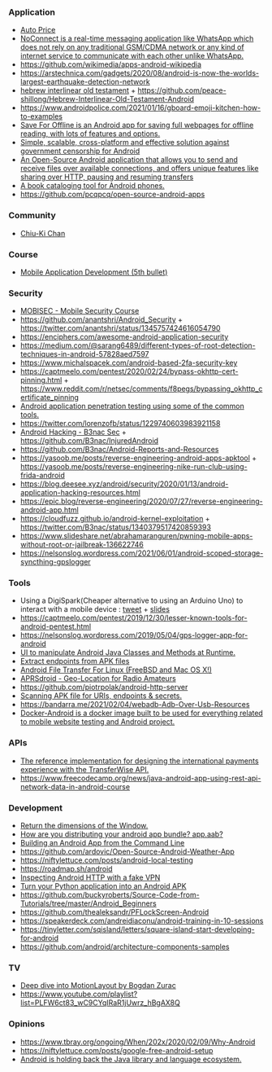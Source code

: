 ### Application

- [Auto Price](https://devforum.ro/t/aplicatie-android-verificarea-pretului-de-piata-al-unui-autoturism/12053)
- [NoConnect is a real-time messaging application like WhatsApp which does not rely on any traditional GSM/CDMA network or any kind of internet service to communicate with each other unlike WhatsApp.](https://twitter.com/Debloper/status/1206358762275004417)
- https://github.com/wikimedia/apps-android-wikipedia
- https://arstechnica.com/gadgets/2020/08/android-is-now-the-worlds-largest-earthquake-detection-network
- [hebrew interlinear old testament](https://github.com/stefankmitph/hiot) + https://github.com/peace-shillong/Hebrew-Interlinear-Old-Testament-Android
- https://www.androidpolice.com/2021/01/16/gboard-emoji-kitchen-how-to-examples
- [Save For Offline is an Android app for saving full webpages for offline reading, with lots of features and options.](https://github.com/JonasCz/save-for-offline)
- [Simple, scalable, cross-platform and effective solution against government censorship for Android](https://github.com/krlvm/PowerTunnel-Android)
- [An Open-Source Android application that allows you to send and receive files over available connections, and offers unique features like sharing over HTTP, pausing and resuming transfers](https://github.com/trebleshot/android)
- [A book cataloging tool for Android phones.](https://github.com/eleybourn/Book-Catalogue)
- https://github.com/pcqpcq/open-source-android-apps

### Community

- [Chiu-Ki Chan](http://chiuki.github.io)

### Course

- [Mobile Application Development (5th bullet)](https://github.com/Developer-Y/cs-video-courses#software-engineering)

### Security

- [MOBISEC - Mobile Security Course](https://mobisec.reyammer.io)
- https://github.com/anantshri/Android_Security + https://twitter.com/anantshri/status/1345757424616054790
- https://enciphers.com/awesome-android-application-security
- https://medium.com/@sarang6489/different-types-of-root-detection-techniques-in-android-57828aed7597
- https://www.michalspacek.com/android-based-2fa-security-key
- https://captmeelo.com/pentest/2020/02/24/bypass-okhttp-cert-pinning.html + https://www.reddit.com/r/netsec/comments/f8pegs/bypassing_okhttp_certificate_pinning
- [Android application penetration testing using some of the common tools.](https://github.com/riddhi-shree/nullCommunity/blob/master/Android/README.md)
- https://twitter.com/lorenzofb/status/1229740603983921158
- [Android Hacking - B3nac Sec](https://www.youtube.com/playlist?list=PLrIM_Ohh4UNNT1vfBGn4FwGzH-k8QqHpt) + https://github.com/B3nac/InjuredAndroid
- https://github.com/B3nac/Android-Reports-and-Resources
- https://yasoob.me/posts/reverse-engineering-android-apps-apktool + https://yasoob.me/posts/reverse-engineering-nike-run-club-using-frida-android
- https://blog.deesee.xyz/android/security/2020/01/13/android-application-hacking-resources.html
- https://epic.blog/reverse-engineering/2020/07/27/reverse-engineering-android-app.html
- https://cloudfuzz.github.io/android-kernel-exploitation + https://twitter.com/B3nac/status/1340379517420859393
- https://www.slideshare.net/abrahamaranguren/pwning-mobile-apps-without-root-or-jailbreak-136622746
- https://nelsonslog.wordpress.com/2021/06/01/android-scoped-storage-syncthing-gpslogger


### Tools

- Using a DigiSpark(Cheaper alternative to using an Arduino Uno) to interact with a mobile device
  : [tweet](https://twitter.com/G1nGe98/status/1183016558773391360) + [slides](https://docs.google.com/presentation/d/1F2h3bIF_D1AEGeG0boCobnBshI9gEzmN9TlSWq_ONpw/edit#slide=id.g62eed3bf43_0_106)
- https://captmeelo.com/pentest/2019/12/30/lesser-known-tools-for-android-pentest.html
- https://nelsonslog.wordpress.com/2019/05/04/gps-logger-app-for-android
- [UI to manipulate Android Java Classes and Methods at Runtime.](https://github.com/m0bilesecurity/RMS-Runtime-Mobile-Security)
- [Extract endpoints from APK files](https://github.com/ndelphit/apkurlgrep)
- [Android File Transfer For Linux (FreeBSD and Mac OS X!)](https://github.com/whoozle/android-file-transfer-linux)
- [APRSdroid - Geo-Location for Radio Amateurs](https://github.com/ge0rg/aprsdroid)
- https://github.com/piotrpolak/android-http-server
- [Scanning APK file for URIs, endpoints & secrets.](https://github.com/dwisiswant0/apkleaks)
- https://bandarra.me/2021/02/04/webadb-Adb-Over-Usb-Resources
- [Docker-Android is a docker image built to be used for everything related to mobile website testing and Android project.](https://github.com/budtmo/docker-android)

### APIs

- [The reference implementation for designing the international payments experience with the TransferWise API.](https://github.com/transferwise/banks-reference-android)
- https://www.freecodecamp.org/news/java-android-app-using-rest-api-network-data-in-android-course

### Development

- [Return the dimensions of the Window.](https://twitter.com/jlongster/status/1220364760316895233)
- [How are you distributing your android app bundle? app.aab?](https://twitter.com/sseraphini/status/1220304089462067200)
- [Building an Android App from the Command Line](https://www.hanshq.net/command-line-android.html)
- https://github.com/ardovic/Open-Source-Android-Weather-App
- https://niftylettuce.com/posts/android-local-testing
- https://roadmap.sh/android
- [Inspecting Android HTTP with a fake VPN](https://httptoolkit.tech/blog/inspecting-android-http)
- [Turn your Python application into an Android APK](https://github.com/kivy/python-for-android)
- https://github.com/buckyroberts/Source-Code-from-Tutorials/tree/master/Android_Beginners
- https://github.com/thealeksandr/PFLockScreen-Android
- https://speakerdeck.com/andreidiaconu/android-training-in-10-sessions
- https://tinyletter.com/sqisland/letters/square-island-start-developing-for-android
- https://github.com/android/architecture-components-samples

### TV

- [Deep dive into MotionLayout by Bogdan Zurac](https://docs.google.com/presentation/d/1957szdWm2Uj1YSF8ffWS0_5UOjRN6cysLMWuVdeRT4s)
- https://www.youtube.com/playlist?list=PLFW6ct83_wC9CYqIRaR1jUwrz_hBgAX8Q

### Opinions

- https://www.tbray.org/ongoing/When/202x/2020/02/09/Why-Android
- https://niftylettuce.com/posts/google-free-android-setup
- [Android is holding back the Java library and language ecosystem.](https://twitter.com/JakeWharton/status/1174020113466568704)
